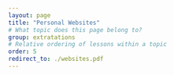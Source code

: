 ```yaml
---
layout: page
title: "Personal Websites"
# What topic does this page belong to?
group: extratations
# Relative ordering of lessons within a topic
order: 5
redirect_to: ./websites.pdf
---
```

